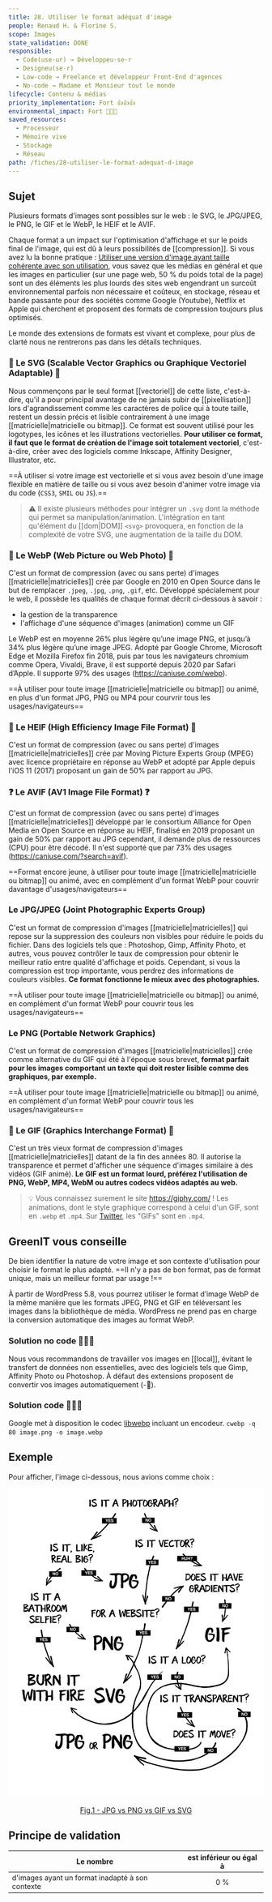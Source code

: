 ```yaml
---
title: 28. Utiliser le format adéquat d'image
people: Renaud H. & Florine S.
scope: Images
state_validation: DONE
responsible:
  - Code(use·ur) → Développeu·se·r
  - Designeu(se·r)
  - Low-code → Freelance et développeur Front-End d'agences
  - No-code → Madame et Monsieur tout le monde
lifecycle: Contenu & médias
priority_implementation: Fort 👍👍👍
environmental_impact: Fort 🌱🌱🌱
saved_resources:
  - Processeur
  - Mémoire vive
  - Stockage
  - Réseau
path: /fiches/28-utiliser-le-format-adequat-d-image
---
```


## Sujet

Plusieurs formats d'images sont possibles sur le web : le SVG, le JPG/JPEG, le PNG, le GIF et le WebP, le HEIF et le AVIF. 

Chaque format a un impact sur l'optimisation d'affichage et sur le poids final de l'image, qui est dû à leurs possibilités de [[compression]]. Si vous avez lu la bonne pratique : [Utiliser une version d'image ayant taille cohérente avec son utilisation](/fiches/22-utiliser-une-version-image-ayant-taille-coherente-avec-son-utilisation), vous savez que les médias en général et que les images en particulier (sur une page web, 50 % du poids total de la page) sont un des éléments les plus lourds des sites web engendrant un surcoût environnemental parfois non nécessaire et coûteux, en stockage, réseau et bande passante pour des sociétés comme Google (Youtube), Netflix et Apple qui cherchent et proposent des formats de compression toujours plus optimisés.

Le monde des extensions de formats est vivant et complexe, pour plus de clarté nous ne rentrerons pas dans les détails techniques.

### 🌱 Le SVG (Scalable Vector Graphics ou Graphique Vectoriel Adaptable) 🌱
Nous commençons par le seul format [[vectoriel]] de cette liste, c'est-à-dire, qu'il a pour principal avantage de ne jamais subir de [[pixellisation]] lors d'agrandissement comme les caractères de police qui à toute taille, restent un dessin précis et lisible contrairement à une image [[matricielle|matricielle ou bitmap]]. Ce format est souvent utilisé pour les logotypes, les icônes et les illustrations vectorielles. **Pour utiliser ce format, il faut que le format de création de l'image soit totalement vectoriel**, c'est-à-dire, créer avec des logiciels comme Inkscape, Affinity Designer, Illustrator, etc.

==À utiliser si votre image est vectorielle et si vous avez besoin d'une image flexible en matière de taille ou si vous avez besoin d'animer votre image via du code (`CSS3`, `SMIL` ou `JS`).==

> ⚠️ Il existe plusieurs méthodes pour intégrer un `.svg` dont la méthode qui permet sa manipulation/animation. L'intégration en tant qu'élément du [[dom|DOM]] `<svg>` provoquera, en fonction de la complexité de votre SVG, une augmentation de la taille du DOM.

### 🌱 Le WebP (Web Picture ou Web Photo) 🌱
C'est un format de compression (avec ou sans perte) d'images [[matricielle|matricielles]] crée par Google en 2010 en Open Source dans le but de remplacer `.jpeg`, `.jpg`, `.png`, `.gif`, etc. Développé spécialement pour le web, il possède les qualités de chaque format décrit ci-dessous à savoir :
- la gestion de la transparence
- l'affichage d'une séquence d'images (animation) comme un GIF

Le WebP est en moyenne 26% plus légère qu’une image PNG, et jusqu’à 34% plus légère qu’une image JPEG. Adopté par Google Chrome, Microsoft Edge et Mozilla Firefox fin 2018, puis par tous les navigateurs chromium comme Opera, Vivaldi, Brave, il est supporté depuis 2020 par Safari d’Apple. Il supporte 97% des usages (https://caniuse.com/webp).

==À utiliser pour toute image [[matricielle|matricielle ou bitmap]] ou animé, en plus d'un format JPG, PNG ou MP4 pour courvrir tous les usages/navigateurs==

### 🚫 Le HEIF (High Efficiency Image File Format) 🚫
C'est un format de compression (avec ou sans perte) d'images [[matricielle|matricielles]] crée par Moving Picture Experts Group (MPEG) avec licence propriétaire en réponse au WebP et adopté par Apple depuis l'iOS 11 (2017) proposant un gain de 50% par rapport au JPG.

### ❓ Le AVIF (AV1 Image File Format) ❓
C'est un format de compression (avec ou sans perte) d'images [[matricielle|matricielles]] développé par le consortium Alliance for Open Media en Open Source en réponse au HEIF, finalisé en 2019 proposant un gain de 50% par rapport au JPG cependant, il demande plus de ressources (CPU) pour être décodé. Il n'est supporté que par 73% des usages (https://caniuse.com/?search=avif).

==Format encore jeune, à utiliser pour toute image [[matricielle|matricielle ou bitmap]] ou animé, avec en complément d'un format WebP pour couvrir davantage d'usages/navigateurs==

### Le JPG/JPEG (Joint Photographic Experts Group)
C'est un format de compression d'images [[matricielle|matricielles]] qui repose sur la suppression des couleurs non visibles pour réduire le poids du fichier. Dans des logiciels tels que : Photoshop, Gimp, Affinity Photo, et autres, vous pouvez contrôler le taux de compression pour obtenir le meilleur ratio entre qualité d'affichage et poids. Cependant, si vous la compression est trop importante, vous perdrez des informations de couleurs visibles. **Ce format fonctionne le mieux avec des photographies.**

==À utiliser pour toute image [[matricielle|matricielle ou bitmap]] ou animé, en complément d'un format WebP pour couvrir tous les usages/navigateurs==

### Le PNG (Portable Network Graphics)
C'est un format de compression d'images [[matricielle|matricielles]] crée comme alternative du GIF qui été à l'époque sous brevet, **format parfait pour les images comportant un texte qui doit rester lisible comme des graphiques, par exemple.**

==À utiliser pour toute image [[matricielle|matricielle ou bitmap]] ou animé, en complément d'un format WebP pour couvrir tous les usages/navigateurs==

### 🚫 Le GIF (Graphics Interchange Format) 🚫
C'est un très vieux format de compression d'images [[matricielle|matricielles]] datant de la fin des années 80. Il autorise la transparence et permet d'afficher une séquence d'images similaire à des vidéos (GIF animé). **Le GIF est un format lourd, préférez l'utilisation de PNG, WebP, MP4, WebM ou autres codecs vidéos adaptés au web.**

> 💡 Vous connaissez surement le site https://giphy.com/ ! Les animations, dont le style graphique correspond à celui d'un GIF, sont en `.webp` et `.mp4`. Sur [Twitter](https://twitter.com/), les "GIFs" sont en `.mp4`.

## GreenIT vous conseille

De bien identifier la nature de votre image et son contexte d'utilisation pour choisir le format le plus adapté.
==Il n'y a pas de bon format, pas de format unique, mais un meilleur format par usage !==

À partir de WordPress 5.8, vous pourrez utiliser le format d’image WebP de la même manière que les formats JPEG, PNG et GIF en téléversant les images dans la bibliothèque de média. WordPress ne prend pas en charge la conversion automatique des images au format WebP.

### Solution no code 🌱🌱🌱
Nous vous recommandons de travailler vos images en [[local]], évitant le transfert de données non essentielles, avec des logiciels tels que Gimp, Affinity Photo ou Photoshop. À défaut des extensions proposent de convertir vos images automatiquement (-🌱). 

### Solution code 🌱🌱🌱
Google met à disposition le codec [libwebp](https://developers.google.com/speed/webp/docs/using) incluant un encodeur.
`cwebp -q 80 image.png -o image.webp`

## Exemple

Pour afficher, l'image ci-dessous, nous avions comme choix :

<p align="center">

![image2.png](medias_28/image2.png)

</p>
<p align="center">
<a href="https://uxdesign.cc/jpg-vs-png-vs-gif-vs-svg-aefeca89f61" target="_blank">Fig.1 - JPG vs PNG vs GIF vs SVG</a>
</p>

## Principe de validation

| Le nombre                                  | est inférieur ou égal à |
| ----------------------------------------------- | :---------------------: |
| d'images ayant un format inadapté à son contexte |           0 %           |

